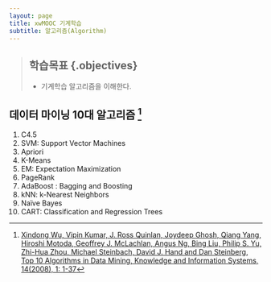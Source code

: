 ```yaml
---
layout: page
title: xwMOOC 기계학습
subtitle: 알고리즘(Algorithm)
---
```


> ## 학습목표 {.objectives}
>
> * 기계학습 알고리즘을 이해한다.



## 데이터 마이닝 10대 알고리즘  [^top-10-algorithm]



[^top-10-algorithm]: [Xindong Wu, Vipin Kumar, J. Ross Quinlan, Joydeep Ghosh, Qiang Yang, Hiroshi Motoda, Geoffrey J. McLachlan, Angus Ng, Bing Liu, Philip S. Yu, Zhi-Hua Zhou, Michael Steinbach, David J. Hand and Dan Steinberg, Top 10 Algorithms in Data Mining, Knowledge and Information Systems, 14(2008), 1: 1-37](http://www.cs.uvm.edu/~icdm/algorithms/10Algorithms-08.pdf)

1. C4.5
1. SVM: Support Vector Machines
1. Apriori
1. K-Means
1. EM: Expectation Maximization
1. PageRank
1. AdaBoost : Bagging and Boosting
1. kNN: k-Nearest Neighbors
1. Naïve Bayes
1. CART: Classification and Regression Trees